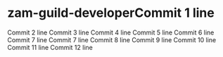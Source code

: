 # zam-guild-developerCommit 1 line
Commit 2 line
Commit 3 line
Commit 4 line
Commit 5 line
Commit 6 line
Commit 7 line
Commit 7 line
Commit 8 line
Commit 9 line
Commit 10 line
Commit 11 line
Commit 12 line
